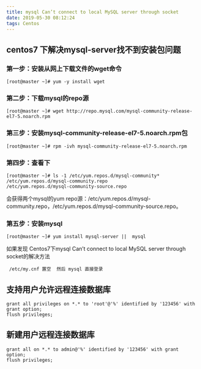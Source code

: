 ```yaml
---
title: mysql Can’t connect to local MySQL server through socket
date: 2019-05-30 08:12:24
tags: Centos
---
```


## centos7 下解决mysql-server找不到安装包问题

### 第一步：安装从网上下载文件的wget命令
```
[root@master ~]# yum -y install wget
```
### 第二步：下载mysql的repo源
```
[root@master ~]# wget http://repo.mysql.com/mysql-community-release-el7-5.noarch.rpm 
```
### 第三步：安装mysql-community-release-el7-5.noarch.rpm包

```
[root@master ~]# rpm -ivh mysql-community-release-el7-5.noarch.rpm
```

### 第四步：查看下

```
[root@master ~]# ls -1 /etc/yum.repos.d/mysql-community*
/etc/yum.repos.d/mysql-community.repo
/etc/yum.repos.d/mysql-community-source.repo
```

会获得两个mysql的yum repo源：/etc/yum.repos.d/mysql-community.repo，/etc/yum.repos.d/mysql-community-source.repo。

### 第五步：安装mysql

```
[root@master ~]# yum install mysql-server ||  mysql
```

如果发现 Centos7下mysql Can’t connect to local MySQL server through socket的解决方法

```
 /etc/my.cnf 置空  然后 mysql 直接登录
```


## 支持用户允许远程连接数据库
```
grant all privileges on *.* to 'root'@'%' identified by '123456' with grant option;
flush privileges;
```

## 新建用户远程连接数据库

```
grant all on *.* to admin@'%' identified by '123456' with grant option; 
flush privileges;
```
